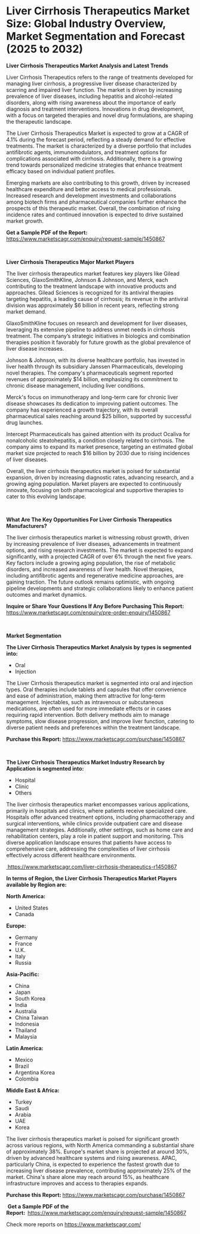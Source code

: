 <p><h1>Liver Cirrhosis Therapeutics Market Size: Global Industry Overview, Market Segmentation and Forecast (2025 to 2032)</h1></p><p><strong>Liver Cirrhosis Therapeutics Market Analysis and Latest Trends</strong></p>
<p><p>Liver Cirrhosis Therapeutics refers to the range of treatments developed for managing liver cirrhosis, a progressive liver disease characterized by scarring and impaired liver function. The market is driven by increasing prevalence of liver diseases, including hepatitis and alcohol-related disorders, along with rising awareness about the importance of early diagnosis and treatment interventions. Innovations in drug development, with a focus on targeted therapies and novel drug formulations, are shaping the therapeutic landscape.</p><p>The Liver Cirrhosis Therapeutics Market is expected to grow at a CAGR of 4.1% during the forecast period, reflecting a steady demand for effective treatments. The market is characterized by a diverse portfolio that includes antifibrotic agents, immunomodulators, and treatment options for complications associated with cirrhosis. Additionally, there is a growing trend towards personalized medicine strategies that enhance treatment efficacy based on individual patient profiles.</p><p>Emerging markets are also contributing to this growth, driven by increased healthcare expenditure and better access to medical professionals. Increased research and development investments and collaborations among biotech firms and pharmaceutical companies further enhance the prospects of this therapeutic market. Overall, the combination of rising incidence rates and continued innovation is expected to drive sustained market growth.</p></p>
<p><strong>Get a Sample PDF of the Report:&nbsp;</strong> <a href="https://www.marketscagr.com/enquiry/request-sample/1450867?utm_campaign=2460&utm_medium=2&utm_source=Github&utm_content=ia&utm_term=09032025&utm_id=liver-cirrhosis-therapeutics">https://www.marketscagr.com/enquiry/request-sample/1450867</a></p>
<p>&nbsp;</p>
<p><strong>Liver Cirrhosis Therapeutics Major Market Players</strong></p>
<p><p>The liver cirrhosis therapeutics market features key players like Gilead Sciences, GlaxoSmithKline, Johnson & Johnson, and Merck, each contributing to the treatment landscape with innovative products and approaches. Gilead Sciences is recognized for its antiviral therapies targeting hepatitis, a leading cause of cirrhosis; its revenue in the antiviral division was approximately $6 billion in recent years, reflecting strong market demand. </p><p>GlaxoSmithKline focuses on research and development for liver diseases, leveraging its extensive pipeline to address unmet needs in cirrhosis treatment. The company’s strategic initiatives in biologics and combination therapies position it favorably for future growth as the global prevalence of liver disease increases.</p><p>Johnson & Johnson, with its diverse healthcare portfolio, has invested in liver health through its subsidiary Janssen Pharmaceuticals, developing novel therapies. The company's pharmaceuticals segment reported revenues of approximately $14 billion, emphasizing its commitment to chronic disease management, including liver conditions.</p><p>Merck's focus on immunotherapy and long-term care for chronic liver disease showcases its dedication to improving patient outcomes. The company has experienced a growth trajectory, with its overall pharmaceutical sales reaching around $25 billion, supported by successful drug launches.</p><p>Intercept Pharmaceuticals has gained attention with its product Ocaliva for nonalcoholic steatohepatitis, a condition closely related to cirrhosis. The company aims to expand its market presence, targeting an estimated global market size projected to reach $16 billion by 2030 due to rising incidences of liver diseases.</p><p>Overall, the liver cirrhosis therapeutics market is poised for substantial expansion, driven by increasing diagnostic rates, advancing research, and a growing aging population. Market players are expected to continuously innovate, focusing on both pharmacological and supportive therapies to cater to this evolving landscape.</p></p>
<p>&nbsp;</p>
<p><strong>What Are The Key Opportunities For Liver Cirrhosis Therapeutics Manufacturers?</strong></p>
<p><p>The liver cirrhosis therapeutics market is witnessing robust growth, driven by increasing prevalence of liver diseases, advancements in treatment options, and rising research investments. The market is expected to expand significantly, with a projected CAGR of over 6% through the next five years. Key factors include a growing aging population, the rise of metabolic disorders, and increased awareness of liver health. Novel therapies, including antifibrotic agents and regenerative medicine approaches, are gaining traction. The future outlook remains optimistic, with ongoing pipeline developments and strategic collaborations likely to enhance patient outcomes and market dynamics.</p></p>
<p><strong>Inquire or Share Your Questions If Any Before Purchasing This Report:</strong> <a href="https://www.marketscagr.com/enquiry/pre-order-enquiry/1450867?utm_campaign=2460&utm_medium=2&utm_source=Github&utm_content=ia&utm_term=09032025&utm_id=liver-cirrhosis-therapeutics">https://www.marketscagr.com/enquiry/pre-order-enquiry/1450867</a></p>
<p>&nbsp;</p>
<p><strong>Market Segmentation</strong></p>
<p><strong>The Liver Cirrhosis Therapeutics Market Analysis by types is segmented into:</strong></p>
<p><ul><li>Oral</li><li>Injection</li></ul></p>
<p><p>The Liver Cirrhosis therapeutics market is segmented into oral and injection types. Oral therapies include tablets and capsules that offer convenience and ease of administration, making them attractive for long-term management. Injectables, such as intravenous or subcutaneous medications, are often used for more immediate effects or in cases requiring rapid intervention. Both delivery methods aim to manage symptoms, slow disease progression, and improve liver function, catering to diverse patient needs and preferences within the treatment landscape.</p></p>
<p><strong>Purchase this Report:&nbsp;</strong><a href="https://www.marketscagr.com/purchase/1450867?utm_campaign=2460&utm_medium=2&utm_source=Github&utm_content=ia&utm_term=09032025&utm_id=liver-cirrhosis-therapeutics">https://www.marketscagr.com/purchase/1450867</a></p>
<p>&nbsp;</p>
<p><strong>The Liver Cirrhosis Therapeutics Market Industry Research by Application is segmented into:</strong></p>
<p><ul><li>Hospital</li><li>Clinic</li><li>Others</li></ul></p>
<p><p>The liver cirrhosis therapeutics market encompasses various applications, primarily in hospitals and clinics, where patients receive specialized care. Hospitals offer advanced treatment options, including pharmacotherapy and surgical interventions, while clinics provide outpatient care and disease management strategies. Additionally, other settings, such as home care and rehabilitation centers, play a role in patient support and monitoring. This diverse application landscape ensures that patients have access to comprehensive care, addressing the complexities of liver cirrhosis effectively across different healthcare environments.</p></p>
<p><a href="https://www.marketscagr.com/liver-cirrhosis-therapeutics-r1450867?utm_campaign=2460&utm_medium=2&utm_source=Github&utm_content=ia&utm_term=09032025&utm_id=liver-cirrhosis-therapeutics">&nbsp;https://www.marketscagr.com/liver-cirrhosis-therapeutics-r1450867</a></p>
<p><strong>In terms of Region, the Liver Cirrhosis Therapeutics Market Players available by Region are:</strong></p>
<p>
    <p> <strong> North America: </strong>
        <ul>
            <li>United States</li>
            <li>Canada</li>
        </ul>
        </p> 
    <p> <strong> Europe: </strong>
        <ul>
            <li>Germany</li>
            <li>France</li>
            <li>U.K.</li>
            <li>Italy</li>
            <li>Russia</li>
        </ul>
        </p> 
    <p> <strong> Asia-Pacific: </strong>
        <ul>
            <li>China</li>
            <li>Japan</li>
            <li>South Korea</li>
            <li>India</li>
            <li>Australia</li>
            <li>China Taiwan</li>
            <li>Indonesia</li>
            <li>Thailand</li>
            <li>Malaysia</li>
        </ul>
        </p> 
    <p> <strong> Latin America: </strong>
        <ul>
            <li>Mexico</li>
            <li>Brazil</li>
            <li>Argentina Korea</li>
            <li>Colombia</li>
        </ul>
        </p> 
    <p> <strong> Middle East & Africa: </strong>
        <ul>
            <li>Turkey</li>
            <li>Saudi</li>
            <li>Arabia</li>
            <li>UAE</li>
            <li>Korea</li>
        </ul>
    </p>
    </p>
<p><p>The liver cirrhosis therapeutics market is poised for significant growth across various regions, with North America commanding a substantial share of approximately 38%. Europe's market share is projected at around 30%, driven by advanced healthcare systems and rising awareness. APAC, particularly China, is expected to experience the fastest growth due to increasing liver disease prevalence, contributing approximately 25% of the market. China's share alone may reach around 15%, as healthcare infrastructure improves and access to therapies expands.</p></p>
<p><strong>Purchase this Report: </strong><a href="https://www.marketscagr.com/purchase/1450867?utm_campaign=2460&utm_medium=2&utm_source=Github&utm_content=ia&utm_term=09032025&utm_id=liver-cirrhosis-therapeutics">https://www.marketscagr.com/purchase/1450867</a></p>
<p>&nbsp;<strong>Get a Sample PDF of the Report:&nbsp;&nbsp;</strong><a href="https://www.marketscagr.com/enquiry/request-sample/1450867?utm_campaign=2460&utm_medium=2&utm_source=Github&utm_content=ia&utm_term=09032025&utm_id=liver-cirrhosis-therapeutics">https://www.marketscagr.com/enquiry/request-sample/1450867</a></p>
<p><strong></strong></p>
<p>Check more reports on <a href="https://www.marketscagr.com/?utm_campaign=2460&utm_medium=2&utm_source=Github&utm_content=ia&utm_term=09032025&utm_id=liver-cirrhosis-therapeutics">https://www.marketscagr.com/</a></p>